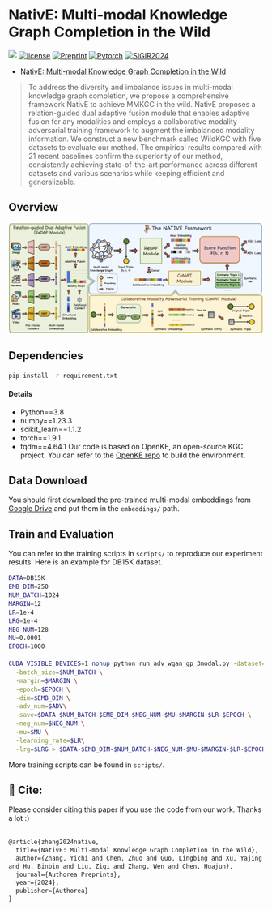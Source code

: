 # NativE: Multi-modal Knowledge Graph Completion in the Wild
![](https://img.shields.io/badge/version-1.0.1-blue)
[![license](https://img.shields.io/github/license/mashape/apistatus.svg?maxAge=2592000)](https://github.com/zjukg/NATIVE/main/LICENSE)
[![Preprint](https://img.shields.io/badge/Preprint'24-brightgreen)](https://www.researchgate.net/publication/379508830_NativE_Multi-modal_Knowledge_Graph_Completion_in_the_Wild)
[![Pytorch](https://img.shields.io/badge/PyTorch-%23EE4C2C.svg?e&logo=PyTorch&logoColor=white)](https://pytorch.org/)
[![SIGIR2024](https://img.shields.io/badge/SIGIR-2024-%23bd9f65?labelColor=%2377BBDD&color=3388bb)](https://sigir-2024.github.io/index.html/)
 - [NativE: Multi-modal Knowledge Graph Completion in the Wild](https://www.researchgate.net/publication/379508830_NativE_Multi-modal_Knowledge_Graph_Completion_in_the_Wild)

> To address the diversity and imbalance issues in multi-modal knowledge graph completion, we propose a comprehensive framework NativE to achieve MMKGC in the wild. NativE proposes a relation-guided dual adaptive fusion module that enables adaptive fusion for any modalities and employs a collaborative modality adversarial training framework to augment the imbalanced modality information. We construct a new benchmark called WildKGC with five datasets to evaluate our method. The empirical results compared with 21 recent baselines confirm the superiority of our method, consistently achieving state-of-the-art performance across different datasets and various scenarios while keeping efficient and generalizable.

## Overview
![model](resource/model.png)

## Dependencies
```bash
pip install -r requirement.txt
```

#### Details
- Python==3.8
- numpy==1.23.3
- scikit_learn==1.1.2
- torch==1.9.1
- tqdm==4.64.1
Our code is based on OpenKE, an open-source KGC project. You can refer to the [OpenKE repo](https://github.com/thunlp/OpenKE) to build the environment.

## Data Download
You should first download the pre-trained multi-modal embeddings from [Google Drive](https://drive.google.com/drive/folders/191u4WhT_7P9Ze8Q9N3U3rdr8IWEKYMry?usp=sharing) and put them in the `embeddings/` path.

## Train and Evaluation
You can refer to the training scripts in `scripts/` to reproduce our experiment results. Here is an example for DB15K dataset.

```bash
DATA=DB15K
EMB_DIM=250
NUM_BATCH=1024
MARGIN=12
LR=1e-4
LRG=1e-4
NEG_NUM=128
MU=0.0001
EPOCH=1000

CUDA_VISIBLE_DEVICES=1 nohup python run_adv_wgan_gp_3modal.py -dataset=$DATA \
  -batch_size=$NUM_BATCH \
  -margin=$MARGIN \
  -epoch=$EPOCH \
  -dim=$EMB_DIM \
  -adv_num=$ADV\
  -save=$DATA-$NUM_BATCH-$EMB_DIM-$NEG_NUM-$MU-$MARGIN-$LR-$EPOCH \
  -neg_num=$NEG_NUM \
  -mu=$MU \
  -learning_rate=$LR\
  -lrg=$LRG > $DATA-$EMB_DIM-$NUM_BATCH-$NEG_NUM-$MU-$MARGIN-$LR-$EPOCH.txt &
```

More training scripts can be found in `scripts/`.



## 🤝 Cite:
Please consider citing this paper if you use the code from our work.
Thanks a lot :)

```bigquery

@article{zhang2024native,
  title={NativE: Multi-modal Knowledge Graph Completion in the Wild},
  author={Zhang, Yichi and Chen, Zhuo and Guo, Lingbing and Xu, Yajing and Hu, Binbin and Liu, Ziqi and Zhang, Wen and Chen, Huajun},
  journal={Authorea Preprints},
  year={2024},
  publisher={Authorea}
}
```